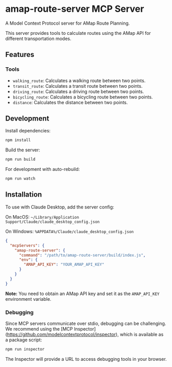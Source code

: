 # amap-route-server MCP Server

A Model Context Protocol server for AMap Route Planning.

This server provides tools to calculate routes using the AMap API for different transportation modes.

## Features

### Tools

-   `walking_route`: Calculates a walking route between two points.
-   `transit_route`: Calculates a transit route between two points.
-   `driving_route`: Calculates a driving route between two points.
-   `bicycling_route`: Calculates a bicycling route between two points.
-   `distance`: Calculates the distance between two points.

## Development

Install dependencies:

```bash
npm install
```

Build the server:

```bash
npm run build
```

For development with auto-rebuild:

```bash
npm run watch
```

## Installation

To use with Claude Desktop, add the server config:

On MacOS: `~/Library/Application Support/Claude/claude_desktop_config.json`

On Windows: `%APPDATA%/Claude/claude_desktop_config.json`

```json
{
  "mcpServers": {
    "amap-route-server": {
      "command": "/path/to/amap-route-server/build/index.js",
      "env": {
        "AMAP_API_KEY": "YOUR_AMAP_API_KEY"
      }
    }
  }
}
```

**Note:** You need to obtain an AMap API key and set it as the `AMAP_API_KEY` environment variable.

### Debugging

Since MCP servers communicate over stdio, debugging can be challenging. We recommend using the \[MCP Inspector](https://github.com/modelcontextprotocol/inspector), which is available as a package script:

```bash
npm run inspector
```

The Inspector will provide a URL to access debugging tools in your browser.

